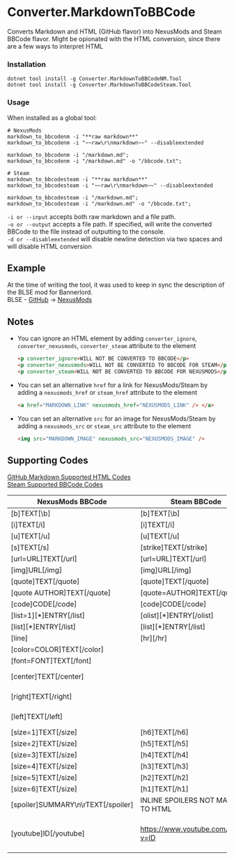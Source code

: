 # Converter.MarkdownToBBCode
Converts Markdown and HTML (GitHub flavor) into NexusMods and Steam BBCode flavor. Might be opionated with the HTML conversion, since there are a few ways to interpret HTML

### Installation
```shell
dotnet tool install -g Converter.MarkdownToBBCodeNM.Tool
dotnet tool install -g Converter.MarkdownToBBCodeSteam.Tool
```

### Usage
When installed as a global tool:
```shell
# NexusMods
markdown_to_bbcodenm -i "**raw markdown**"
markdown_to_bbcodenm -i "~~raw\r\nmarkdown~~" --disableextended

markdown_to_bbcodenm -i "/markdown.md";
markdown_to_bbcodenm -i "/markdown.md" -o "/bbcode.txt";

# Steam
markdown_to_bbcodesteam -i "**raw markdown**"
markdown_to_bbcodesteam -i "~~raw\r\nmarkdown~~" --disableextended

markdown_to_bbcodesteam -i "/markdown.md";
markdown_to_bbcodesteam -i "/markdown.md" -o "/bbcode.txt";
```
`-i or --input` accepts both raw markdown and a file path.  
`-o or --output` accepts a file path. If specified, will write the
converted BBCode to the file instead of outputting to the console.  
`-d or --disableextended` will disable newline detection via two spaces
and will disable HTML conversion

## Example
At the time of writing the tool, it was used to keep in sync the description of the BLSE mod for Bannerlord.  
BLSE - [GitHub](https://github.com/BUTR/Bannerlord.BLSE) -> [NexusMods](https://www.nexusmods.com/mountandblade2bannerlord/mods/1)

## Notes
* You can ignore an HTML element by adding `converter_ignore`, `converter_nexusmods`, `converter_steam` attribute to the element
  ```HTML
  <p converter_ignore>WILL NOT BE CONVERTED TO BBCODE</p>
  <p converter_nexusmods>WILL NOT BE CONVERTED TO BBCODE FOR STEAM</p>
  <p converter_steam>WILL NOT BE CONVERTED TO BBCODE FOR NEXUSMODS</p>
  ```
* You can set an alternative `href` for a link for NexusMods/Steam by adding a `nexusmods_href` or `steam_href` attribute to the element
  ```HTML
  <a href="MARKDOWN_LINK" nexusmods_href="NEXUSMODS_LINK" /> </a>
  ```
* You can set an alternative `src` for an image for NexusMods/Steam by adding a `nexusmods_src` or `steam_src` attribute to the element
  ```HTML
  <img src="MARKDOWN_IMAGE" nexusmods_src="NEXUSMODS_IMAGE" />
  ```
## Supporting Codes
[GitHub Markdown Supported HTML Codes](https://github.com/gjtorikian/html-pipeline/blob/a2e02ac8372da5376cde623466dfaeb0f2b2ea1c/lib/html_pipeline/sanitization_filter.rb)  
[Steam Supported BBCode Codes](https://steamcommunity.com/comment/ForumTopic/formattinghelp)  

| NexusMods BBCode                       | Steam BBCode                       | Markdown (GitHub)                                                         | HTML                                                                   |
|----------------------------------------|------------------------------------|---------------------------------------------------------------------------|------------------------------------------------------------------------|
| \[b\]TEXT\[\b]                         | \[b\]TEXT\[\b]                     | \*\*TEXT\*\*                                                              | \<b>TEXT\</b>                                                          |
| \[i\]TEXT\[/i]                         | \[i\]TEXT\[/i]                     | \*TEXT\*                                                                  | \<i>TEXT\</i>                                                          |
| \[u]TEXT\[/u]                          | \[u]TEXT\[/u]                      |                                                                           | \<ins\>TEXT\</ins> OR \<u\>TEXT\</u>                                   |
| \[s]TEXT\[/s]                          | \[strike]TEXT\[/strike]            | \~\~TEXT\~\~                                                              | \<s>TEXT\</s> OR \<strike>TEXT\</strike>                               |
| \[url=URL]TEXT\[/url]                  | \[url=URL]TEXT\[/url]              | \[TEXT\]\(URL\)                                                           | \<a href="URL"\>TEXT\</a>                                              |
| \[img]URL\[/img]                       | \[img]URL\[/img]                   | \!\[Alt text\]\(URL\)                                                     | \<img src="URL">\</img>                                                |
| \[quote]TEXT\[/quote]                  | \[quote]TEXT\[/quote]              | \> TEXT                                                                   | \<blockquote>TEXT\</blockquote>                                        |
| \[quote AUTHOR]TEXT\[/quote]           | \[quote=AUTHOR]TEXT\[/quote]       | \> TEXT                                                                   |                                                                        |
| \[code]CODE\[/code]                    | \[code]CODE\[/code]                | \`\`\`CODE\`\`\`                                                          | \<code>CODE\</code>                                                    |
| \[list=1]\[*]ENTRY\[/list]             | \[olist]\[*]ENTRY\[/olist]         | 1. ENTRY                                                                  | \<ol>\<li>ENTRY\</li>\</ol>                                            |
| \[list]\[*]ENTRY\[/list]               | \[list]\[*]ENTRY\[/list]           | \* ENTRY                                                                  | \<ul>\<li>ENTRY\</li>\</ul>                                            |
| \[line]                                | \[hr]\[/hr]                        |                                                                           | \<hr/>                                                                 |
| \[color=COLOR]TEXT\[/color]            |                                    |                                                                           |                                                                        |
| \[font=FONT]TEXT\[/font]               |                                    |                                                                           |                                                                        |
| \[center]TEXT\[/center]                |                                    |                                                                           | \<p align=\"center\"\>TEXT\</p> OR \<div align=\"center\"\>TEXT\</div> |
| \[right]TEXT\[/right]                  |                                    |                                                                           | \<p align=\"right\"\>TEXT\</p> OR \<div align=\"right\"\>TEXT\</div>   |
| \[left]TEXT\[/left]                    |                                    |                                                                           | \<p align=\"left\"\>TEXT\</p> OR \<div align=\"left\"\>TEXT\</div>     |
| \[size=1]TEXT\[/size]                  | \[h6]TEXT\[/h6]                    | ###### TEXT                                                               | \<h6\>TEXT\</h6>                                                       |
| \[size=2]TEXT\[/size]                  | \[h5]TEXT\[/h5]                    | ##### TEXT                                                                | \<h5\>TEXT\</h5>                                                       |
| \[size=3]TEXT\[/size]                  | \[h4]TEXT\[/h4]                    | #### TEXT                                                                 | \<h4\>TEXT\</h4>                                                       |
| \[size=4]TEXT\[/size]                  | \[h3]TEXT\[/h3]                    | ### TEXT                                                                  | \<h3\>TEXT\</h3>                                                       |
| \[size=5]TEXT\[/size]                  | \[h2]TEXT\[/h2]                    | ## TEXT                                                                   | \<h2\>TEXT\</h2>                                                       |
| \[size=6]TEXT\[/size]                  | \[h1]TEXT\[/h1]                    | # TEXT                                                                    | \<h1\>TEXT\</h1>                                                       |
| \[spoiler]SUMMARY\\n\\rTEXT\[/spoiler] | INLINE SPOILERS NOT MAPPED TO HTML |                                                                           | \<details>\<summary>SUMMARY\</summary>TEXT\</details>                  |
| \[youtube]ID\[/youtube]                | https://www.youtube.com/watch?v=ID | \[https://www.youtube.com/watch?v=ID](https://www.youtube.com/watch?v=ID) |                                                                        |
